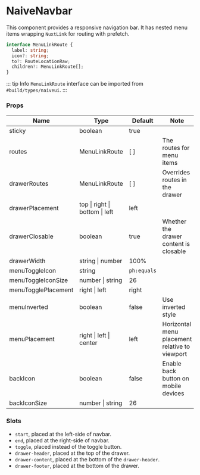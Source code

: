 # NaiveNavbar

This component provides a responsive navigation bar. It has nested menu items wrapping `NuxtLink` for routing with prefetch.

```ts
interface MenuLinkRoute {
  label: string;
  icon?: string;
  to?: RouteLocationRaw;
  children?: MenuLinkRoute[];
}
```

::: tip Info
`MenuLinkRoute` interface can be imported from `#build/types/naiveui`.
:::

### Props

| **Name**            | **Type**                       | **Default** | **Note**                                       |
| ------------------- | ------------------------------ | ----------- | ---------------------------------------------- |
| sticky              | boolean                        | true        |                                                |
| routes              | MenuLinkRoute                  | \[ ]        | The routes for menu items                      |
| drawerRoutes        | MenuLinkRoute                  | \[ ]        | Overrides routes in the drawer                 |
| drawerPlacement     | top \| right \| bottom \| left | left        |                                                |
| drawerClosable      | boolean                        | true        | Whether the drawer content is closable         |
| drawerWidth         | string \| number               | 100%        |                                                |
| menuToggleIcon      | string                         | `ph:equals` |                                                |
| menuToggleIconSize  | number \| string               | 26          |                                                |
| menuTogglePlacement | right \| left                  | right       |                                                |
| menuInverted        | boolean                        | false       | Use inverted style                             |
| menuPlacement       | right \| left \| center        | left        | Horizontal menu placement relative to viewport |
| backIcon            | boolean                        | false       | Enable back button on mobile devices           |
| backIconSize        | number \| string               | 26          |                                                |

### Slots

- `start`, placed at the left-side of navbar.
- `end`, placed at the right-side of navbar.
- `toggle`, placed instead of the toggle button.
- `drawer-header`, placed at the top of the drawer.
- `drawer-content`, placed at the bottom of the `drawer-header`.
- `drawer-footer`, placed at the bottom of the drawer.
